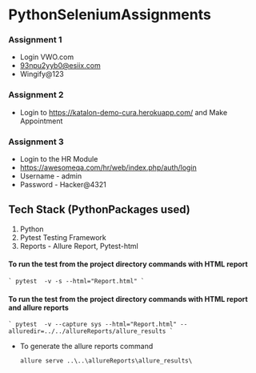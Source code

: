 # PythonSeleniumAssignments

### Assignment 1

- Login VWO.com
- 93npu2yyb0@esiix.com
- Wingify@123


### Assignment 2

- Login to https://katalon-demo-cura.herokuapp.com/ and Make Appointment


### Assignment 3


- Login to the HR Module
- https://awesomeqa.com/hr/web/index.php/auth/login
- Username - admin
- Password - Hacker@4321


## Tech Stack (PythonPackages used)
1. Python
2. Pytest Testing Framework
3. Reports - Allure Report, Pytest-html


#### To run the test from the project directory commands with HTML report

    ` pytest  -v -s --html="Report.html" `


#### To run the test from the project directory commands with HTML report and allure reports

    ` pytest  -v --capture sys --html="Report.html" --alluredir=../../allureReports/allure_results `
    
 - To generate the allure reports command


    ` allure serve ..\..\allureReports\allure_results\ `
    
